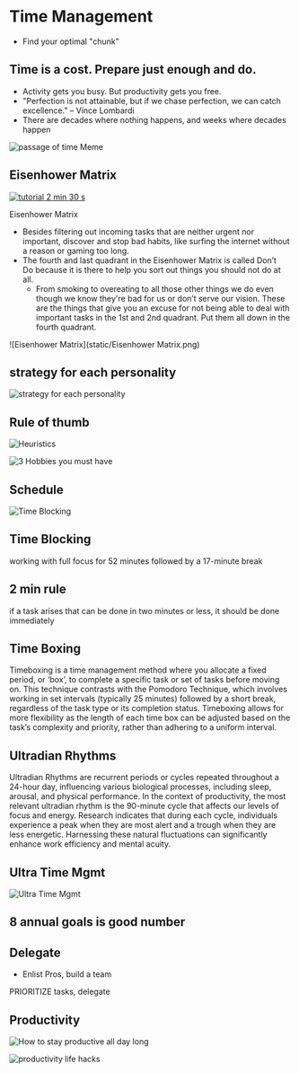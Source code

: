 # Time Management

- Find your optimal "chunk"

## Time is a cost. Prepare just enough and do.

- Activity gets you busy. But productivity gets you free.
- "Perfection is not attainable, but if we chase perfection, we can catch excellence." – Vince Lombardi
- There are decades where nothing happens, and weeks where decades happen

![passage of time Meme](<static/passage of time Meme.png>)

## Eisenhower Matrix

[![tutorial 2 min 30 s](https://img.youtube.com/vi/tT89OZ7TNwc/0.jpg)](https://www.youtube.com/watch?v=tT89OZ7TNwc)

Eisenhower Matrix

- Besides filtering out incoming tasks that are neither urgent nor important, discover and stop bad habits, like surfing the internet without a reason or gaming too long.
- The fourth and last quadrant in the Eisenhower Matrix is called Don’t Do because it is there to help you sort out things you should not do at all.
  - From smoking to overeating to all those other things we do even though we know they're bad for us or don’t serve our vision. These are the things that give you an excuse for not being able to deal with important tasks in the 1st and 2nd quadrant. Put them all down in the fourth quadrant.

![Eisenhower Matrix](static/Eisenhower Matrix.png)

## strategy for each personality

![strategy for each personality](<static/Time Management Strategy by Personality Type.png>)

## Rule of thumb

![Heuristics](<static/Rules of Time Mgmt.png>)

![3 Hobbies you must have](<static/3 Hobbies you must have.png>)

## Schedule

![Time Blocking](<static/Time Blocking.png>)

## Time Blocking

working with full focus for 52 minutes followed by a 17-minute break

## 2 min rule

if a task arises that can be done in two minutes or less, it should be done immediately

## Time Boxing

Timeboxing is a time management method where you allocate a fixed period, or ‘box’, to complete a specific task or set of tasks before moving on. This technique contrasts with the Pomodoro Technique, which involves working in set intervals (typically 25 minutes) followed by a short break, regardless of the task type or its completion status. Timeboxing allows for more flexibility as the length of each time box can be adjusted based on the task’s complexity and priority, rather than adhering to a uniform interval.

## Ultradian Rhythms

Ultradian Rhythms are recurrent periods or cycles repeated throughout a 24-hour day, influencing various biological processes, including sleep, arousal, and physical performance. In the context of productivity, the most relevant ultradian rhythm is the 90-minute cycle that affects our levels of focus and energy. Research indicates that during each cycle, individuals experience a peak when they are most alert and a trough when they are less energetic. Harnessing these natural fluctuations can significantly enhance work efficiency and mental acuity.

## Ultra Time Mgmt

![Ultra Time Mgmt](<static/Ultra Time Mgmt.png>)

## 8 annual goals is good number

## Delegate

- Enlist Pros, build a team

PRIORITIZE tasks, delegate

## Productivity

![How to stay productive all day long](<static/How to stay productive all day long.png>)

![productivity life hacks](<static/productivity life hacks.png>)
